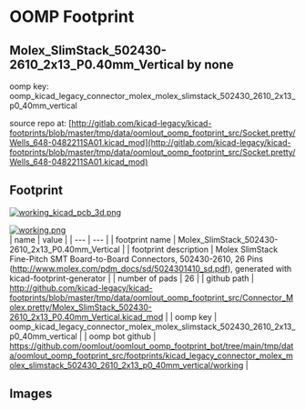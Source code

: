 # OOMP Footprint  
## Molex_SlimStack_502430-2610_2x13_P0.40mm_Vertical  by none  
  
oomp key: oomp_kicad_legacy_connector_molex_molex_slimstack_502430_2610_2x13_p0_40mm_vertical  
  
source repo at: [http://gitlab.com/kicad-legacy/kicad-footprints/blob/master/tmp/data/oomlout_oomp_footprint_src/Socket.pretty/Wells_648-0482211SA01.kicad_mod](http://gitlab.com/kicad-legacy/kicad-footprints/blob/master/tmp/data/oomlout_oomp_footprint_src/Socket.pretty/Wells_648-0482211SA01.kicad_mod)  
## Footprint  
  
[![working_kicad_pcb_3d.png](working_kicad_pcb_3d_600.png)](working_kicad_pcb_3d.png)  
  
[![working.png](working_600.png)](working.png)  
| name | value | 
| --- | --- | 
| footprint name | Molex_SlimStack_502430-2610_2x13_P0.40mm_Vertical | 
| footprint description | Molex SlimStack Fine-Pitch SMT Board-to-Board Connectors, 502430-2610, 26 Pins (http://www.molex.com/pdm_docs/sd/5024301410_sd.pdf), generated with kicad-footprint-generator | 
| number of pads | 26 | 
| github path | http://github.com/kicad-legacy/kicad-footprints/blob/master/tmp/data/oomlout_oomp_footprint_src/Connector_Molex.pretty/Molex_SlimStack_502430-2610_2x13_P0.40mm_Vertical.kicad_mod | 
| oomp key | oomp_kicad_legacy_connector_molex_molex_slimstack_502430_2610_2x13_p0_40mm_vertical | 
| oomp bot github | https://github.com/oomlout/oomlout_oomp_footprint_bot/tree/main/tmp/data/oomlout_oomp_footprint_src/footprints/kicad_legacy_connector_molex_molex_slimstack_502430_2610_2x13_p0_40mm_vertical/working | 
## Images  

